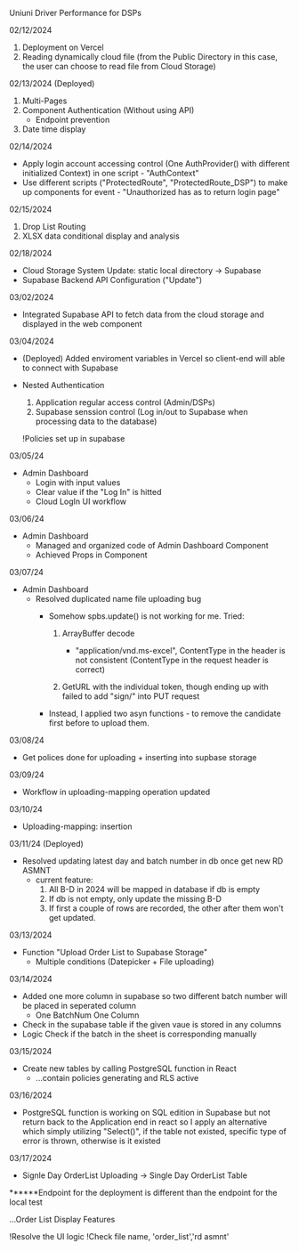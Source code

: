 Uniuni Driver Performance for DSPs

02/12/2024
1. Deployment on Vercel
2. Reading dynamically cloud file (from the Public Directory in this case, the user can choose to read file from Cloud Storage)

02/13/2024 (Deployed)
1. Multi-Pages
2. Component Authentication (Without using API)
   - Endpoint prevention
3. Date time display

02/14/2024
- Apply login account accessing control (One AuthProvider() with different initialized Context) in one script -  "AuthContext"
- Use different scripts ("ProtectedRoute", "ProtectedRoute_DSP") to make up components for event - "Unauthorized has as to return login page"

02/15/2024
1. Drop List Routing
2. XLSX data conditional display and analysis

02/18/2024
- Cloud Storage System Update: static local directory -> Supabase 
- Supabase Backend API Configuration ("Update")

03/02/2024
- Integrated Supabase API to fetch data from the cloud storage and displayed in the web component

03/04/2024 
- (Deployed) Added enviroment variables in Vercel so client-end will able to connect with Supabase

- Nested Authentication	
	1. Application regular access control (Admin/DSPs)
	2. Supabase senssion control (Log in/out to Supabase when processing data to the database)

	!Policies set up in supabase


03/05/24

- Admin Dashboard
	- Login with input values
	- Clear value if the "Log In" is hitted
	- Cloud LogIn UI workflow


03/06/24

- Admin Dashboard 
	- Managed and organized code of Admin Dashboard Component
	- Achieved Props in Component


03/07/24
- Admin Dashboard
	- Resolved duplicated name file uploading bug 
		- Somehow spbs.update() is not working for me. Tried:
			1. ArrayBuffer decode
				- "application/vnd.ms-excel", ContentType in the header is not consistent (ContentType in the     request header is correct)

			2. GetURL with the individual token, though ending up with failed to add "sign/" into PUT request

		- Instead, I applied two asyn functions - to remove the candidate first before to
		  upload them.


03/08/24
- Get polices done for uploading + inserting into supbase storage

03/09/24
- Workflow in uploading-mapping operation updated


03/10/24
- Uploading-mapping: insertion

03/11/24 (Deployed)
- Resolved updating latest day and batch number in db once get new RD ASMNT 
	- current feature: 
		1. All B-D in 2024 will be mapped in database if db is empty
		2. If db is not empty, only update the missing B-D
		3. If first a couple of rows are recorded, the other after them won't get updated.


03/13/2024
- Function "Upload Order List to Supabase Storage"
	- Multiple conditions (Datepicker + File uploading)


03/14/2024
- Added one more column in supabase so two different batch number will be placed in seperated column
	- One BatchNum One Column
- Check in the supabase table if the given vaue is stored in any columns
- Logic Check if the batch in the sheet is corresponding manually 

03/15/2024
- Create new tables by calling PostgreSQL function in React
	- ...contain policies generating and RLS active


03/16/2024
- PostgreSQL function is working on SQL edition in Supabase but not return back to the Application end in react
  so I apply an alternative which simply utilizing "Select()", if the table not existed, specific type of error is thrown, otherwise is it existed



03/17/2024
- Signle Day OrderList Uploading -> Single Day OrderList Table


******Endpoint for the deployment is different than the endpoint for the local test


...Order List Display Features
	
!Resolve the UI logic
!Check file name, 'order_list','rd asmnt'

